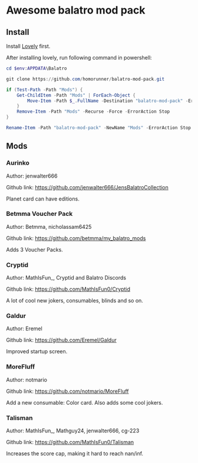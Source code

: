 # Awesome balatro mod pack

## Install

Install [Lovely](https://github.com/ethangreen-dev/lovely-injector) first.

After installing lovely, run following command in powershell:

```powershell
cd $env:APPDATA\Balatro

git clone https://github.com/homorunner/balatro-mod-pack.git

if (Test-Path -Path "Mods") {
    Get-ChildItem -Path "Mods" | ForEach-Object {
        Move-Item -Path $_.FullName -Destination "balatro-mod-pack" -ErrorAction Stop
    }
    Remove-Item -Path "Mods" -Recurse -Force -ErrorAction Stop
}

Rename-Item -Path "balatro-mod-pack" -NewName "Mods" -ErrorAction Stop
```

## Mods

### Aurinko

Author: jenwalter666

Github link: https://github.com/jenwalter666/JensBalatroCollection

Planet card can have editions.

### Betmma Voucher Pack

Author: Betmma, nicholassam6425

Github link: https://github.com/betmma/my_balatro_mods

Adds 3 Voucher Packs.

### Cryptid

Author: MathIsFun_, Cryptid and Balatro Discords

Github link: https://github.com/MathIsFun0/Cryptid

A lot of cool new jokers, consumables, blinds and so on.

### Galdur

Author: Eremel

Github link: https://github.com/Eremel/Galdur

Improved startup screen.

### MoreFluff

Author: notmario

Github link: https://github.com/notmario/MoreFluff

Add a new consumable: Color card. Also adds some cool jokers.

### Talisman

Author: MathIsFun_, Mathguy24, jenwalter666, cg-223

Github link: https://github.com/MathIsFun0/Talisman

Increases the score cap, making it hard to reach nan/inf.